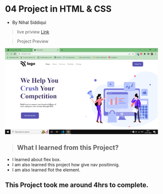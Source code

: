 #  04 Project  in HTML & CSS


- By Nihal Siddiqui

> live priview [Link]()

> Project Preview

![](./04Project.png)


> ## What l learned from this Project?

- I learned about flex box.
- I am also learned this project how give nav positinnig.
- I am also learned flot the element. 

## This Project took me around 4hrs to complete.
